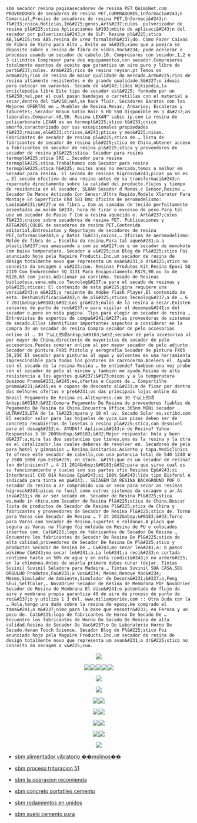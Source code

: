 
```
sbm secador resina paginasecadores de resina PET QuimiNet.com PROVEEDORES de secadores de resina PET,COMPRADORES,Informaci&#243;n Comercial,Precios de secadores de resina PET,Informaci&#243;n T&#233;cnica,Noticias,Im&#225;genes,Art&#237;culos. pulverizador de resina pl&#225;stica Aplicaciones &#193;mbito de aplicaci&#243;n del secador por pulverizaci&#243;n de GLP: Resina pl&#225;stica AB,l&#225;tex ABS,resina de urea formaldeh&#237;do. Como Fazer Caixas de Fibra de Vidro para Alto … Evite ao m&#225;ximo que a poeira se deposite sobre a resina de fibra de vidro.Voc&#234; pode acelerar o processo usando um secador de cabelo.10. Compresores con secador,1,2 o 3 cilindros Compresor para dos equipamentos,con secador.Compresores totalmente exentos de aceite que garantiza un aire puro y libre de part&#237;culas. Arm&#225;rios de resina reysan.pt Temos os arm&#225;rios de resina de maior qualidade do mercado.Arm&#225;rios de resina altamente resistentes e de grande qualidade.S&#227;o ideais para colocar em varandas. Secado de s&#243;lidos Wikipedia,la enciclopedia libre Este tipo de secador est&#225; formado por un t&#250;nel,por el cual pasan bandejas o carretillas con el material a secar,dentro del t&#250;nel,se hace fluir. Secadores Baratos con las Mejores OFERTAS en … Muebles de Resina.Mesas; Armarios; Escaleras y taburetes;.Secador Braun Satin Hair 5 HD 550 Disponible en 3 d&#237;as laborales.Comparar.48,90. Resina LEXAN™ sabic ip.com La resina de policarbonato LEXAN es un termopl&#225;stico t&#233;cnico amorfo,caracterizado por sus excepcionales propiedades t&#233;rmicas,el&#233;ctricas,&#243;pticas y mec&#225;nicas. Fabricantes de secador de resina pl&#225;stica de … lista de fabricantes de secador de resina pl&#225;stica de China,obtener acceso a fabricantes de secador de resina pl&#225;stica y proveedores de secador de resina pl&#225;stica. Secador para resina termopl&#225;stica SRE … Secador para resina termopl&#225;stica.Trabalhamos com Secador para resina termopl&#225;stica h&#225; muitos anos no mercado,temos o melhor em Secador para resina. El secado de resinas higrosc&#243;picas ya no es … El secado efectivo de una resina antes de su transformaci&#243;n repercute directamente sobre la calidad del producto.flujos y tiempo de residencia en el secador. SLOAN Secador d Manos,c Sensor,Resina … Secador De Manos Activado Con Sensor,Ultra Rapido,Modelo Xlerator Para Montaje En Superficie Ehd 501 Bmc Oficina de aeromodelismo: Lamina&#231;&#227;o em fibra … Com as camadas de tecido perfeitamente assentadas ao molde &#233; hora de tirar o excesso de peso.Para tal use um secador de.Passo 7 Com a resina aquecida e. Art&#237;culos T&#233;cnicos sobre secadores de resina PET. Publicaciones y ART&#205;CULOS de secadores de resina PET,Contenido editorial,Entrevistas y Reportajes de secadores de resina PET,Informaci&#243;n y Datos T&#233;cnicos,… Oficina de aeromodelismo: Molde de fibra de … Escolha da resina.Para tal aque&#231;a a plastil&#237;nea amassando a com as m&#227;os e um secador de monokote com baixa temperatura. Secador a v&#225;cuo Blog do Pl&#225;stico Foi anunciado hoje pela Maguire Products,Inc.um secador de resina de design totalmente novo que representa um avan&#231;o dr&#225;stico no conceito da secagem a v&#225;cuo. Resinas Produtos Kit Resina Epoxi SQ 2119 Com Endurecedor SQ 3131 Para Encapsulamento.R$79,90.ou 3x de R$26,63 sem juros.Adicionar ao carrinho. Secado de Resinas biblioteca.sena.edu.co Tecnolog&#237;a para el secado de resinas y pl&#225;sticos: El contenido de esta p&#225;gina requiere una versi&#243;n m&#225;s reciente de Adobe Flash Player.El contenido de esta. Deshumidificaci&#243;n de pl&#225;sticos Tecnolog&#237;a de … 6 7 2011&nbsp;&#0183;&#32;Los gr&#225;nulos de la resina a secar.Existen sensores de punto de roc&#237;o para vigilar el desempe&#241;o del secador o.pero en esta pagina. Tips para elegir un secador de resina … Entrevistas de expertos de compa&#241;&#237;as proveedoras de sistemas de secado.Ellos identifican importantes aspectos a considerar en la compra de un secador de resina Compra secador de pelo accesorios online al … 30 个以上的项&nbsp;&#0183;&#32;secador de pelo accesorios al por mayor de China,directorio de mayoristas de secador de pelo accesorios.Puedes comprar online al por mayor secador de pelo adjunto. Secador de pintura FX05 Pistola y aerografia Secador de pintura FX05 38,25€ El secador para pinturas al agua y solventes es una herramienta imprescindible para todos los pintores de carrocerma.Acelera el. Ayuda con el secado de la resina Resina … Se entiende? Tambien una vez probe con el secador de pelo al minimo y tambien me ayudo.Resina de alta resistencia a los agentes qu&#237;&#173;micos y a la temperatura Queimou Promo&#231;&#245;es,ofertas e Cupons de … Compartilhe promo&#231;&#245;es e cupons de desconto al&#233;m de ficar por dentro das melhores ofertas e pre&#231;os das principais lojas online do Brasil Pegamento De Resina es.AliExpress.com 30 个以上的项&nbsp;&#0183;&#32;Compra Pegamento De Resina de proveedores fiables de Pegamento De Resina de China.Encuentra Office.365nm MINi secador ULTRAVIOLETA de la l&#225;mpara y 10 ml uv. Secado Solar es.scribd.com El secador solar para las hojuelas de yuca.Los pisos deben ser de concreto recubiertos de losetas o resina pl&#225;stica,con desnivel para el desag&#252;e. AYUDA!! Aplicaci&#243;n de Resina? Yahoo Respuestas 3 30 2009&nbsp;&#0183;&#32;Mejor respuesta: Hola y buen d&#237;a,mira las dos sustancias que tienes,una es la resina y la otra es el catalizador,las cuales deberas de revolver en. Secadores de pelo para hotel y gimnasios … Resina.Sanitarios.Asiento y tapa.Mediclinics te ofrece este secador de cabello,con una potencia total de 540 1240 W y 7500 1000 rpm.Est&#225; en stock. &#191;que es un secador de resina? (en definicion)? … 4 21 2014&nbsp;&#0183;&#32;para que sirve cual es su funcionamiento y cuales son sus partes xfis Resinas Ep&#243;xi Interbrasil CYD 014 Resina Ep&#243;xi 100% S&#243;lida tipo Bisfenol A indicada para tinta em p&#243;. SECAGEM DA RESINA BACKGROUND PDF O secador da resina a ar comprimido usa ar seco para secar as resinas higrosc&#243;picas no funil como outros sistemas da secagem a ar.Ao inv&#233;s do ar ser secado em. Secador de Resina Pl&#225;stica es.made in china.com Secador de Resina Pl&#225;stica de China,Buscar lista de productos de Secador de Resina Pl&#225;stica de China y fabricantes y proveedores de Secador de Resina Pl&#225;stica de. Torno para Varas com Secador de Resina … 7 24 2012&nbsp;&#0183;&#32;Torno para Varas com Secador de Resina.suportes e roldanas.A placa que segura as Varas na flange foi moldada em Resina de PU e colocados insertos com. Cat&#225;logo de fabricantes de Secador De Resina … Encuentre los fabricantes de Secador De Resina De Pl&#225;stico de alta calidad,proveedores de Secador De Resina De Pl&#225;stico y productos Secador De Resina De … C&#243;mo secar le&#241;a: 8 pasos wikiHow C&#243;mo secar le&#241;a.La le&#241;a reci&#233;n cortada contiene hasta un 50% de agua y en esta condici&#243;n no arder&#225; en la chimenea.Antes de usarla primero debes curar (dejar. Tintas Suvinil Suvinil Seladora para Madeira … Tintas Suvinil SUA CASA,SEU ORGULHO Produtos,Fa&#231;a Voc&#234; Mesmo,Renove Voc&#234; Mesmo,Simulador de Ambiente,Simulador de Decora&#231;&#227;o,Feng Shui,SelfColor,… NovaDrier Secador de Resina de Membrana PDF NovaDrier Secador de Resina de Membrana El dise&#241;o patentado de flujo de aire y membrana propia garantiza 40 de aire de proceso de punto de roc&#237;o y utiliza 1 3 del. www.miliamperios.com :: Otra Duda con la … Hola,tengo una duda sobre la resina de epoxy.He comprado el tama&#241;o m&#237;nimo para la base que encontr&#233; en Feroca y un poco de. Cat&#225;logo de fabricantes de Horno De Secado De … Encuentre los fabricantes de Horno De Secado De Resina de alta calidad.Resina de Secador De Vac&#237;o De Laboratorio Horno De Secado.Henan Touch Science. Secador Blog do Pl&#225;stico Foi anunciado hoje pela Maguire Products,Inc.um secador de resina de design totalmente novo que representa um avan&#231;o dr&#225;stico no conceito da secagem a v&#225;cuo. 
```

<div align="center">

<a href="https://es-crusher.shibang-china.com/github&k=sbm+secador+resina+pagina"><img src="https://static.shibang-china.com/es/crusher/logo.jpg"></a>

<a href="https://es-crusher.shibang-china.com/github&k=sbm+secador+resina+pagina"><img src="https://static.shibang-china.com/es/crusher/index.jpg"></a><a href="https://es-crusher.shibang-china.com/material.htmlgithub&k=sbm+secador+resina+pagina"><img src="https://static.shibang-china.com/es/crusher/material.jpg"></a><a href="https://es-crusher.shibang-china.com/application.htmlgithub&k=sbm+secador+resina+pagina"><img src="https://static.shibang-china.com/es/crusher/application.jpg"></a><a href="https://es-crusher.shibang-china.com/aboutus.htmlgithub&k=sbm+secador+resina+pagina"><img src="https://static.shibang-china.com/es/crusher/aboutus.jpg"></a><a href="https://es-crusher.shibang-china.com/contact.htmlgithub&k=sbm+secador+resina+pagina"><img src="https://static.shibang-china.com/es/crusher/contact.jpg"></a>

<a href="https://es-crusher.shibang-china.com/github&k=sbm+secador+resina+pagina"><img src="https://static.shibang-china.com/es/crusher/banner.jpg"></a>

<a href="https://swt.shibang-china.com/github&k=sbm+secador+resina+pagina"><img src="https://static.shibang-china.com/es/crusher/text.jpg"></a>

<a href="https://swt.shibang-china.com/github&k=sbm+secador+resina+pagina"><img src="https://static.shibang-china.com/es/crusher/chat.jpg"></a><a href="https://es-crusher.shibang-china.com/contact.htmlgithub&k=sbm+secador+resina+pagina"><img src="https://static.shibang-china.com/es/crusher/message.jpg"></a>

<a href="https://es-crusher.shibang-china.com/products/pe.htmlgithub&k=sbm+secador+resina+pagina"><img src="https://static.shibang-china.com/es/crusher/pe.jpg"></a><a href="https://es-crusher.shibang-china.com/products/pf.htmlgithub&k=sbm+secador+resina+pagina"><img src="https://static.shibang-china.com/es/crusher/pf.jpg"></a>

<a href="https://es-crusher.shibang-china.com/products/hpt.htmlgithub&k=sbm+secador+resina+pagina"><img src="https://static.shibang-china.com/es/crusher/hpt.jpg"></a><a href="https://es-crusher.shibang-china.com/products/vsi.htmlgithub&k=sbm+secador+resina+pagina"><img src="https://static.shibang-china.com/es/crusher/vsi.jpg"></a>

<a href="https://es-crusher.shibang-china.com/products/klv.htmlgithub&k=sbm+secador+resina+pagina"><img src="https://static.shibang-china.com/es/crusher/klv.jpg"></a><a href="https://es-crusher.shibang-china.com/products/portable.htmlgithub&k=sbm+secador+resina+pagina"><img src="https://static.shibang-china.com/es/crusher/portable.jpg"></a>

<a href="https://swt.shibang-china.com/github&k=sbm+secador+resina+pagina"><img src="https://static.shibang-china.com/es/crusher/case.jpg"></a>

</div>


* [sbm alimentador vibratorio ��molinos��](sbm%20alimentador%20vibratorio%20%EF%BF%BD%EF%BF%BDmolinos%EF%BF%BD%EF%BF%BD.md)

* [sbm proceso trituracion 51](sbm%20proceso%20trituracion%2051.md)

* [sbm la operacion recomienda](sbm%20la%20operacion%20recomienda.md)

* [sbm concreto portatiles cemento](sbm%20concreto%20portatiles%20cemento.md)

* [sbm rodamientos en unidos](sbm%20rodamientos%20en%20unidos.md)

* [sbm suelo cemento para](sbm%20suelo%20cemento%20para.md)